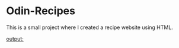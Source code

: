 # Odin-Recipes

This is a small project where I created a recipe website using HTML.

[output: ](https://dukeshovon.github.io/odin-recipes/)
